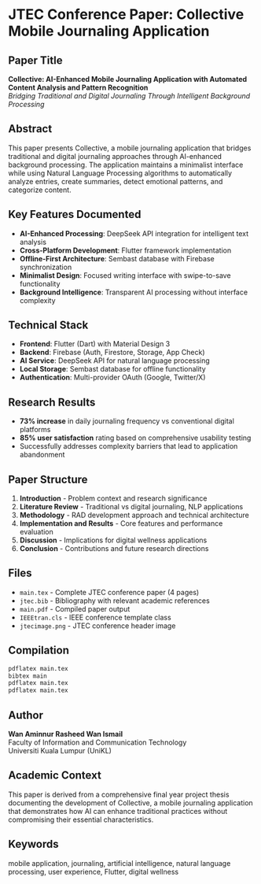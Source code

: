 # JTEC Conference Paper: Collective Mobile Journaling Application

## Paper Title
**Collective: AI-Enhanced Mobile Journaling Application with Automated Content Analysis and Pattern Recognition**  
*Bridging Traditional and Digital Journaling Through Intelligent Background Processing*

## Abstract
This paper presents Collective, a mobile journaling application that bridges traditional and digital journaling approaches through AI-enhanced background processing. The application maintains a minimalist interface while using Natural Language Processing algorithms to automatically analyze entries, create summaries, detect emotional patterns, and categorize content.

## Key Features Documented
- **AI-Enhanced Processing**: DeepSeek API integration for intelligent text analysis
- **Cross-Platform Development**: Flutter framework implementation
- **Offline-First Architecture**: Sembast database with Firebase synchronization
- **Minimalist Design**: Focused writing interface with swipe-to-save functionality
- **Background Intelligence**: Transparent AI processing without interface complexity

## Technical Stack
- **Frontend**: Flutter (Dart) with Material Design 3
- **Backend**: Firebase (Auth, Firestore, Storage, App Check)
- **AI Service**: DeepSeek API for natural language processing
- **Local Storage**: Sembast database for offline functionality
- **Authentication**: Multi-provider OAuth (Google, Twitter/X)

## Research Results
- **73% increase** in daily journaling frequency vs conventional digital platforms
- **85% user satisfaction** rating based on comprehensive usability testing
- Successfully addresses complexity barriers that lead to application abandonment

## Paper Structure
1. **Introduction** - Problem context and research significance
2. **Literature Review** - Traditional vs digital journaling, NLP applications
3. **Methodology** - RAD development approach and technical architecture
4. **Implementation and Results** - Core features and performance evaluation
5. **Discussion** - Implications for digital wellness applications
6. **Conclusion** - Contributions and future research directions

## Files
- `main.tex` - Complete JTEC conference paper (4 pages)
- `jtec.bib` - Bibliography with relevant academic references
- `main.pdf` - Compiled paper output
- `IEEEtran.cls` - IEEE conference template class
- `jtecimage.png` - JTEC conference header image

## Compilation
```bash
pdflatex main.tex
bibtex main
pdflatex main.tex
pdflatex main.tex
```

## Author
**Wan Aminnur Rasheed Wan Ismail**  
Faculty of Information and Communication Technology  
Universiti Kuala Lumpur (UniKL)

## Academic Context
This paper is derived from a comprehensive final year project thesis documenting the development of Collective, a mobile journaling application that demonstrates how AI can enhance traditional practices without compromising their essential characteristics.

## Keywords
mobile application, journaling, artificial intelligence, natural language processing, user experience, Flutter, digital wellness
